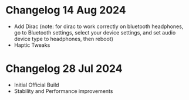 # Changelog 14 Aug 2024
- Add Dirac (note: for dirac to work correctly on bluetooth headphones, go to Bluetooth settings, select your device settings, and set audio device type to headphones, then reboot)
- Haptic Tweaks

# Changelog 28 Jul 2024
- Initial Official Build
- Stability and Performance improvements
